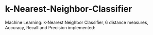 # k-Nearest-Neighbor-Classifier
Machine Learning: k-Nearest Neighbor Classifier, 6 distance measures, Accuracy, Recall and Precision implemented:
